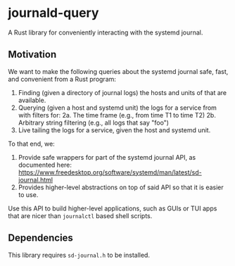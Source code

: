# journald-query

A Rust library for conveniently interacting with the systemd journal.

## Motivation

We want to make the following queries about the systemd journal safe,
fast, and convenient from a Rust program: 

1. Finding (given a directory of journal logs) the hosts and units of
   that are available.
2. Querying (given a host and systemd unit) the logs for a service from
   with filters for:
   2a. The time frame (e.g., from time T1 to time T2)
   2b. Arbitrary string filtering (e.g., all logs that say "foo")
3. Live tailing the logs for a service, given the host and systemd unit.

To that end, we:

1. Provide safe wrappers for part of the systemd journal API, as documented
   here: https://www.freedesktop.org/software/systemd/man/latest/sd-journal.html
2. Provides higher-level abstractions on top of said API so that it
   is easier to use.

Use this API to build higher-level applications, such as GUIs or TUI
apps that are nicer than `journalctl` based shell scripts.

## Dependencies

This library requires `sd-journal.h` to be installed. 